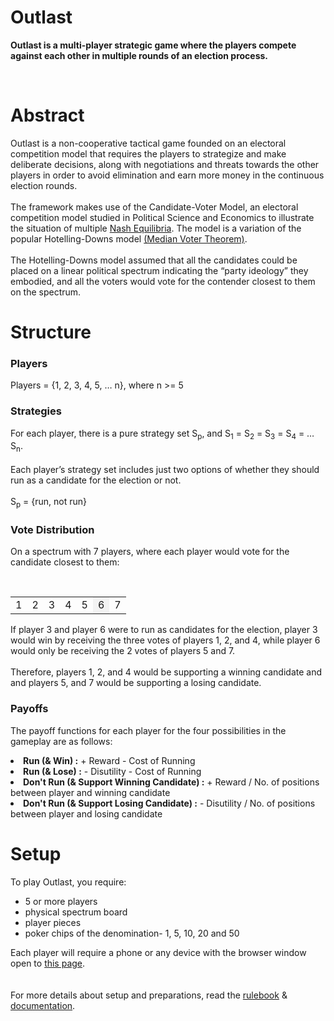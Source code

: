 <h1>Outlast</h1>
<p><b>Outlast is a multi-player strategic game where the players compete against each other in multiple rounds of an election process.</b></p>

<br>
<h1>Abstract</h1>
<p>
Outlast is a non-cooperative tactical game founded on an electoral competition model that requires the players to strategize and make deliberate decisions, along with negotiations and threats towards the other players in order to avoid elimination and earn more money in the continuous election rounds.
<br><br>
The framework makes use of the Candidate-Voter Model, an electoral competition model studied in Political Science and Economics to illustrate the situation of multiple <a href="https://en.wikipedia.org/wiki/Nash_equilibrium">Nash Equilibria</a>. The model is a variation of the popular Hotelling-Downs model <a href="https://en.wikipedia.org/wiki/Median_voter_theorem">(Median Voter Theorem)</a>. 
<br><br>
The Hotelling-Downs model assumed that all the candidates could be placed on a linear political spectrum indicating the “party ideology” they embodied, and all the voters would vote for the contender closest to them on the spectrum.
</p>

<h1>Structure</h1>

<h3>Players</h3>
<p>Players = {1, 2, 3, 4, 5, … n}, where n >= 5</p>

<h3>Strategies</h3>
<p>
For each player, there is a pure strategy set S<sub>p</sub>, and S<sub>1</sub> = S<sub>2</sub> = S<sub>3</sub> = S<sub>4</sub> = … S<sub>n</sub>.
<br><br>
Each player’s strategy set includes just two options of whether they should run as a candidate for the election or not.
<br><br>
S<sub>p</sub> = {run, not run}
</p>

<h3>Vote Distribution</h3>
<p>On a spectrum with 7 players, where each player would vote for the candidate closest to them:</p>
<br>
<table>
<tr><td>1</td><td>2</td><td>3</td><td>4</td><td>5</td><td style="background-color: #F3F3F3;">6</td><td>7</td></tr>
</table>
<p>If player 3 and player 6 were to run as candidates for the election, player 3 would win by receiving the three votes of players 1, 2, and 4, while player 6 would only be receiving the 2 votes of players 5 and 7.
<br><br>
Therefore, players 1, 2, and 4 would be supporting a winning candidate and and players 5, and 7 would be supporting a losing candidate.
</p>

<h3>Payoffs</h3>
<p>The payoff functions for each player for the four possibilities in the gameplay are as follows: 
<br>
<ui>
<li><b>Run (& Win) :</b> + Reward - Cost of Running</li>
<li><b>Run (& Lose) :</b> - Disutility - Cost of Running</li>
<li><b>Don't Run (& Support Winning Candidate) :</b> + Reward / No. of positions between player and winning candidate</li>
<li><b>Don't Run (& Support Losing Candidate) :</b> - Disutility / No. of positions between player and losing candidate</li>
</ui>
</p>

<h1>Setup</h1>
<p>To play Outlast, you require:</p>
<ul>
<li>5 or more players 
<li>physical spectrum board</li>
<li>player pieces</li> 
<li>poker chips of the denomination- 1, 5, 10, 20 and 50</li>
</ul>
<p>Each player will require a phone or any device with the browser window open to <a href="https://outlast-game.herokuapp.com">this page</a>.
<br><br><br>
For more details about setup and preparations, read the <a href="https://dl.dropboxusercontent.com/s/kjukfvq0g776tdu/Outlast%20-%20Rulebook.pdf?dl=0">rulebook</a> & <a href="https://dl.dropboxusercontent.com/s/jktbto23ttx77qn/Outlast%20-%20Documentation.pdf?dl=0">documentation</a>.</p>
